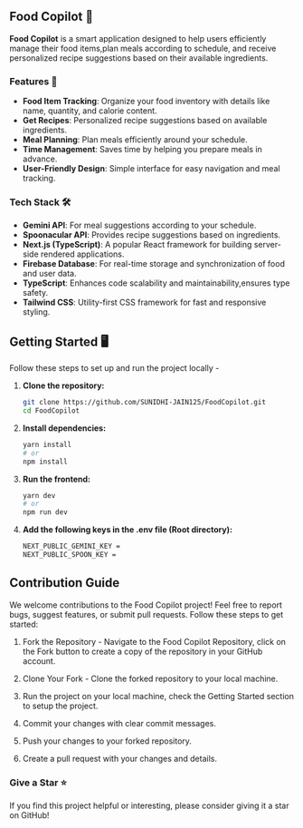 ## Food Copilot 🍎

**Food Copilot** is a smart application designed to help users efficiently manage their food items,plan meals according to schedule, and receive personalized recipe suggestions based on their available ingredients.


### Features 🚀

- **Food Item Tracking**: Organize your food inventory with details like name, quantity, and calorie content.
- **Get Recipes**: Personalized recipe suggestions based on available ingredients.
- **Meal Planning**: Plan meals efficiently around your schedule.
- **Time Management**: Saves time by helping you prepare meals in advance.
- **User-Friendly Design**: Simple interface for easy navigation and meal tracking.


### Tech Stack 🛠️

- **Gemini API**: For meal suggestions according to your schedule.
- **Spoonacular API**: Provides recipe suggestions based on ingredients.
- **Next.js (TypeScript)**: A popular React framework for building server-side rendered applications.
- **Firebase Database**: For real-time storage and synchronization of food and user data.
- **TypeScript**: Enhances code scalability and maintainability,ensures type safety.
- **Tailwind CSS**: Utility-first CSS framework for fast and responsive styling.



## Getting Started 🖥️
Follow these steps to set up and run the project locally - 

1. **Clone the repository:**
   ```bash
   git clone https://github.com/SUNIDHI-JAIN125/FoodCopilot.git
   cd FoodCopilot
   ```

2. **Install dependencies:**
   ```bash
   yarn install
   # or
   npm install
   ```

3. **Run the frontend:**
    ```bash
    yarn dev
    # or
    npm run dev
    ```
4. **Add the following keys in the .env file (Root directory):**
    ```bash
   NEXT_PUBLIC_GEMINI_KEY =
   NEXT_PUBLIC_SPOON_KEY = 
    ```

## Contribution Guide
We welcome contributions to the Food Copilot project! Feel free to report bugs, suggest features, or submit pull requests. Follow these steps to get started:

 1. Fork the Repository - Navigate to the Food Copilot Repository, click on the Fork button to create a copy of the repository in your GitHub account.
 
 2. Clone Your Fork - Clone the forked repository to your local machine.

 3. Run the project on your local machine, check the Getting Started section to setup the project.
 4. Commit your changes with clear commit messages.
 5. Push your changes to your forked repository.
 6. Create a pull request with your changes and details.


### Give a Star ⭐
If you find this project helpful or interesting, please consider giving it a star on GitHub! 
    



